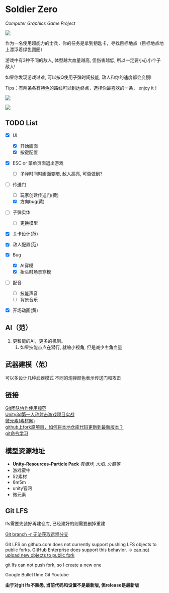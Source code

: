 # Soldier Zero
*Computer Graphics Game Project*

![](screenShots/startScene_small.png)

作为一名使用超能力的士兵，你的任务是拿到钥匙卡，寻找目标地点（目标地点地上漂浮着绿色圆圈）

游戏中有3种不同的敌人, 体型越大血量越高, 但伤害越低, 所以一定要小心小个子敌人!

如果你发现游戏过难, 可以按Q使用子弹时间技能, 敌人和你的速度都会变慢!

Tips：有两条各有特色的路线可以到达终点，选择你最喜欢的一条， enjoy it！

![](screenShots/battle1_small.png)

![](screenShots/battle2_small.png)

## TODO List

- [x] UI
  - [x] 开始画面
  - [x] 按键配置
- [x] ESC or 菜单页面退出游戏
  - [ ] 子弹时间时画面变暗, 敌人高亮, 可否做到?
- [ ] 传送门
  - [ ] 玩家创建传送门(黄)
  - [x] 方向bug(黄)
- [ ] 子弹实体
  - [ ] 更换模型
- [x] 关卡设计(范)
- [x] 敌人配置(范)
- [x] Bug
  - [x] AI穿模
  - [x] 抬头时场景穿模
- [ ] 配音
  - [ ] 技能声音
  - [ ] 背景音乐
- [x] 开场动画(黄)


##  AI（范）
1. 更智能的AI，更多的机制。
    1. 如果技能点点在潜行, 就缩小视角, 但是减少主角血量
    
##  武器建模（范）
可以多设计几种武器模式
不同的炮弹颜色表示传送门和攻击
    
## 链接
[Git团队协作使用规范](https://blog.csdn.net/u011077672/article/details/78819324)  
[Unity3d第一人称射击游戏项目实战](https://www.bilibili.com/video/av37116509?from=search&seid=13139258492896819105)  
[微元素(素材网)](https://www.element3ds.com/)  
[github上fork原项目，如何将本地仓库代码更新到最新版本？](https://www.cnblogs.com/eyunhua/p/8463200.html)  
[git命令学习](https://git-scm.com/book/zh/v1/%E8%B5%B7%E6%AD%A5)  

## 模型资源地址
- **Unity-Resources-Particle Pack** *有爆炸, 火焰, 火箭等*
- 游戏蛮牛
- 52素材
- 6m5m
- unity官网
- 微元素


## Git LFS

lfs需要先装好再建仓库, 已经建好的则需要删掉重建

[Git branch -r 无法获取远程分支](https://www.cnblogs.com/leodaxin/p/8569061.html)

Git LFS on github.com does not currently support pushing LFS objects to public forks. GitHub Enterprise does support this behavior. -> [can not upload new objects to public fork](https://github.com/git-lfs/git-lfs/issues/1906)



git lfs can not push fork, so I create a new one

Google BulletTIme Git Youtube



**由于对git lfs不熟悉, 当前代码和设置不是最新版, 但release是最新版**